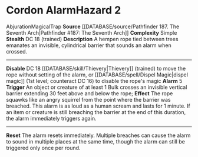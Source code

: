 ﻿---
complexity: Simple
hazard_type: Trap
id: '346'
level: '2'
name: Cordon Alarm
rarity: Common
school: Abjuration
source: '[[DATABASE/source/Pathfinder 187. The Seventh Arch|Pathfinder #187: The Seventh
  Arch]]'
trait:
- '[[DATABASE/trait/Abjuration|Abjuration]]'
- '[[DATABASE/trait/Magical|Magical]]'
- '[[DATABASE/trait/Trap|Trap]]'
type: Hazard

---
# Cordon Alarm<span class="item-type">Hazard 2</span>

<span class="item-trait">Abjuration</span><span class="item-trait">Magical</span><span class="item-trait">Trap</span>
**Source** [[DATABASE/source/Pathfinder 187. The Seventh Arch|Pathfinder #187: The Seventh Arch]]
**Complexity** Simple
**Stealth** DC 18 (trained)
**Description** A hempen rope tied between trees emanates an invisible, cylindrical barrier that sounds an alarm when crossed.

---
**Disable** DC 18 [[DATABASE/skill/Thievery|Thievery]] (trained) to move the rope without setting of the alarm, or [[DATABASE/spell/Dispel Magic|dispel magic]] (1st level; counteract DC 16) to disable the rope's magic
**Alarm** <span class="action-icon">5</span> **Trigger** An object or creature of at least 1 Bulk crosses an invisible vertical barrier extending 30 feet above and below the rope; **Effect** The rope squawks like an angry squirrel from the point where the barrier was breached. This alarm is as loud as a human scream and lasts for 1 minute. If an item or creature is still breaching the barrier at the end of this duration, the alarm immediately triggers again.

---
**Reset** The alarm resets immediately. Multiple breaches can cause the alarm to sound in multiple places at the same time, though the alarm can still be triggered only once per round.